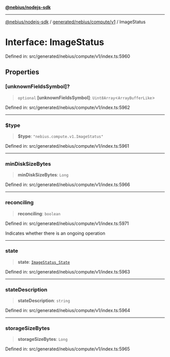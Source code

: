 [**@nebius/nodejs-sdk**](../../../../../README.md)

***

[@nebius/nodejs-sdk](../../../../../README.md) / [generated/nebius/compute/v1](../README.md) / ImageStatus

# Interface: ImageStatus

Defined in: src/generated/nebius/compute/v1/index.ts:5960

## Properties

### \[unknownFieldsSymbol\]?

> `optional` **\[unknownFieldsSymbol\]**: `Uint8Array`\<`ArrayBufferLike`\>

Defined in: src/generated/nebius/compute/v1/index.ts:5962

***

### $type

> **$type**: `"nebius.compute.v1.ImageStatus"`

Defined in: src/generated/nebius/compute/v1/index.ts:5961

***

### minDiskSizeBytes

> **minDiskSizeBytes**: `Long`

Defined in: src/generated/nebius/compute/v1/index.ts:5966

***

### reconciling

> **reconciling**: `boolean`

Defined in: src/generated/nebius/compute/v1/index.ts:5971

Indicates whether there is an ongoing operation

***

### state

> **state**: [`ImageStatus_State`](../type-aliases/ImageStatus_State.md)

Defined in: src/generated/nebius/compute/v1/index.ts:5963

***

### stateDescription

> **stateDescription**: `string`

Defined in: src/generated/nebius/compute/v1/index.ts:5964

***

### storageSizeBytes

> **storageSizeBytes**: `Long`

Defined in: src/generated/nebius/compute/v1/index.ts:5965

